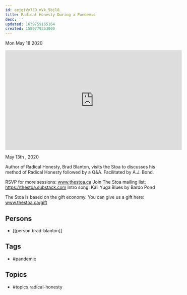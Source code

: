 ```yaml
---
id: eejgtVy7ZO_mVk_5bjl8_
title: Radical Honesty During a Pandemic
desc: ''
updated: 1639759165164
created: 1589779353000
---
```





Mon May 18 2020

<iframe width="560" height="315" src="https://www.youtube.com/embed/B-I_LiTgiKQ" title="Radical Honesty During a Pandemic w/ Brad Blanton" frameborder="0" allow="accelerometer; autoplay; clipboard-write; encrypted-media; gyroscope; picture-in-picture" allowfullscreen ></iframe>

May 13th , 2020

Author of Radical Honesty, Brad Blanton, visits the Stoa to discusses his method of Radical Honesty followed by a Q&A. Facilitated by A.J. Bond.

RSVP for more sessions: www.thestoa.ca
Join The Stoa mailing list: https://thestoa.substack.com
Intro song: Kali Yuga Blues by Bardo Pond

The Stoa is based on the gift economy. You can give us a gift here: www.thestoa.ca/gift

## Persons

- [[person.brad-blanton]]

## Tags

- #pandemic

## Topics

- #topics.radical-honesty

